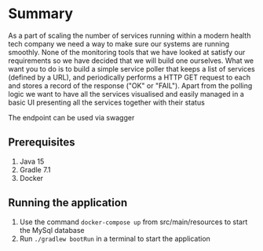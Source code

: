 # Summary

As a part of scaling the number of services running within a modern health
tech company we need a way to make sure our systems are running
smoothly. None of the monitoring tools that we have looked at satisfy our
requirements so we have decided that we will build one ourselves. What we
want you to do is to build a simple service poller that keeps a list of
services (defined by a URL), and periodically performs a HTTP GET request
to each and stores a record of the response ("OK" or "FAIL"). Apart from the
polling logic we want to have all the services visualised and easily managed
in a basic UI presenting all the services together with their status

The endpoint can be used via swagger

## Prerequisites
1. Java 15
2. Gradle 7.1
3. Docker

## Running the application
1. Use the command `docker-compose up` from src/main/resources to start the MySql database 
2. Run `./gradlew bootRun` in a terminal to start the application
